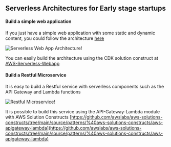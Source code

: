 ## Serverless Architectures for Early stage startups

#### Build a simple web application 

If you just have a simple web application with some static and dynamic content, you could follow the architecture [here](https://docs.aws.amazon.com/wellarchitected/latest/serverless-applications-lens/web-application.html)  


![Serverless Web App Architecture!](https://docs.aws.amazon.com/wellarchitected/latest/serverless-applications-lens/images/image7.png "Serverless Web App Architecture")

You can easily build the architecture using the CDK solution construct at [AWS-Serverless-Webapp](https://github.com/awslabs/aws-solutions-constructs/tree/main/source/use_cases/aws-serverless-web-app)

#### Build a Restful Microservice

It is easy to build a Restful service with serverless components such as the API Gateway and Lambda functions

![Restful Microservice!](https://docs.aws.amazon.com/wellarchitected/latest/serverless-applications-lens/images/image2.png "Restful Microservice")


It is possible to build this service using the API-Gateway-Lambda module with AWS Solution Constructs [https://github.com/awslabs/aws-solutions-constructs/tree/main/source/patterns/%40aws-solutions-constructs/aws-apigateway-lambda](https://github.com/awslabs/aws-solutions-constructs/tree/main/source/patterns/%40aws-solutions-constructs/aws-apigateway-lambda)
